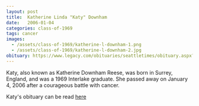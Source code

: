 ```yaml
---
layout: post
title:  Katherine Linda "Katy" Downham
date:   2006-01-04
categories: class-of-1969
tags: cancer
images:
  - /assets/class-of-1969/katherine-l-downham-1.png
  - /assets/class-of-1969/katherine-l-downham-2.jpg
obituary: https://www.legacy.com/obituaries/seattletimes/obituary.aspx?n=Katherine-Reese&pid=16385564
---
```

Katy, also known as Katherine Downham Reese, was born in Surrey, England, and was a 1969 Interlake graduate.  She passed away on January 4, 2006 after a courageous battle with cancer.

Katy's obituary can be read [here](https://www.legacy.com/obituaries/seattletimes/obituary.aspx?n=Katherine-Reese&pid=16385564)
